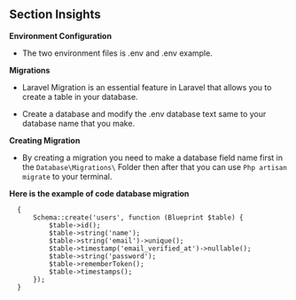 ## Section Insights 

**Environment Configuration**

- The two environment files is .env and .env example.

**Migrations**

- Laravel Migration is an essential feature in Laravel that allows you to create a table in your database.

- Create a database and modify the .env database text same to your database name that you make.

**Creating Migration**

- By creating a migration you need to make a database field name first in the `Database\Migrations\` Folder then after that you can use `Php artisan migrate` to your terminal. 

**Here is the example of code database migration**

  ```public function up()
    {
        Schema::create('users', function (Blueprint $table) {
            $table->id();
            $table->string('name');
            $table->string('email')->unique();
            $table->timestamp('email_verified_at')->nullable();
            $table->string('password');
            $table->rememberToken();
            $table->timestamps();
        });
    }



   
